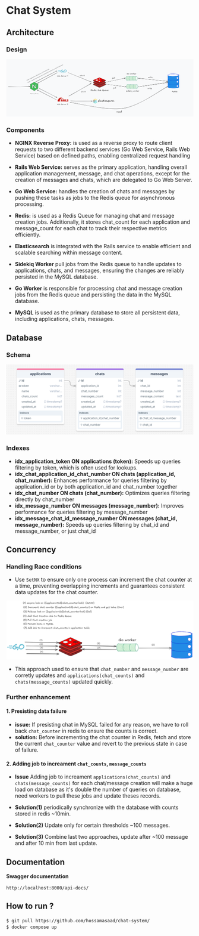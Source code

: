 # Chat System

## Architecture

### Design
![alt design](/assets/arch.png)

### Components

- **NGINX Reverse Proxy:** is used as a reverse proxy to route client requests to two different backend services (Go Web Service, Rails Web Service) based on defined paths, enabling centralized request handling

- **Rails Web Service:** serves as the primary application, handling overall application management, message, and chat operations, except for the creation of messages and chats, which are delegated to Go Web Server.

- **Go Web Service:** handles the creation of chats and messages by pushing these tasks as jobs to the Redis queue for asynchronous processing.

- **Redis:** is used as a Redis Queue for managing chat and message creation jobs. Additionally, it stores chat_count for each application and message_count for each chat to track their respective metrics efficiently.

- **Elasticsearch** is integrated with the Rails service to enable efficient and scalable searching within message content.

- **Sidekiq Worker** pull jobs from the Redis queue to handle updates to applications, chats, and messages, ensuring the changes are reliably persisted in the MySQL database.

- **Go Worker** is responsible for processing chat and message creation jobs from the Redis queue and persisting the data in the MySQL database.

- **MySQL** is used as the primary database to store all persistent data, including applications, chats, messages.

## Database

### Schema
![alt schema](/assets/schema.png)

### Indexes
- **idx_application_token ON applications (token):** Speeds up queries filtering by token, which is often used for lookups.
- **idx_chat_application_id_chat_number ON chats (application_id, chat_number):** Enhances performance for queries filtering by application_id or by both application_id and chat_number together
- **idx_chat_number ON chats (chat_number):** Optimizes queries filtering directly by chat_number
- **idx_message_number ON messages (message_number):**  Improves performance for queries filtering by message_number
- **idx_message_chat_id_message_number ON messages (chat_id, message_number):** Speeds up queries filtering by chat_id and message_number, or just chat_id

## Concurrency 

### Handling Race conditions
- Use `SetNX` to ensure only one process can increment the chat counter at a time, preventing overlapping increments and guarantees consistent data updates for the chat counter.

![alt concurrent](/assets/concurrency.png)

- This approach used to ensure that `chat_number` and `message_number` are corretly updates and `applications(chat_counts)` and `chats(message_counts)` updated quickly.


### Further enhancement

#### 1. Presisting data failure
- **issue:** If presisting chat in MySQL failed for any reason, we have to roll back `chat_counter` in redis to ensure the counts is correct.
- **solution:** Before incrementing the chat counter in Redis, fetch and store the current `chat_counter` value and revert to the previous state in case of failure.


#### 2. Adding job to increament `chat_counts`, `message_counts`

- **Issue** Adding job to increament `applications(chat_counts)` and `chats(message_counts)` for each chat/message creation will make a huge load on database as it's double the number of queries on database, need workers to pull these jobs and update theses records.

- **Solution(1)** periodically synchronize with the database with counts stored in redis ~10min.

- **Solution(2)** Update only for certain thresholds ~100 messages.

- **Solution(3)** Combine last two approaches, update after ~100 message and after 10 min from last update.

## Documentation

**Swagger documentation**
```
http://localhost:8000/api-docs/
```

## How to run ?

```bash
$ git pull https://github.com/hossamasaad/chat-system/
$ docker compose up
```